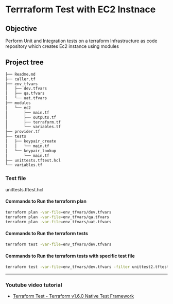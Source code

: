 # Terrraform Test with EC2 Instnace
## Objective
Perform Unit and Integration tests on a terraform Infrastructure as code repository which creates Ec2 instance using modules

## Project tree

```bash
├── Readme.md
├── caller.tf
├── env_tfvars
│   ├── dev.tfvars
│   ├── qa.tfvars
│   └── uat.tfvars
├── modules
│   └── ec2
│       ├── main.tf
│       ├── outputs.tf
│       ├── terraform.tf
│       └── variables.tf
├── provider.tf
├── tests
│   ├── keypair_create
│   │   └── main.tf
│   └── keypair_lookup
│       └── main.tf
├── unittests.tftest.hcl
└── variables.tf
```

### Test file

unittests.tftest.hcl

#### Commands to Run the terraform plan

```bash
terraform plan -var-file=env_tfvars/dev.tfvars
terraform plan -var-file=env_tfvars/qa.tfvars
terraform plan -var-file=env_tfvars/uat.tfvars
```

#### Commands to Run the terraform tests

```bash
terraform test -var-file=env_tfvars/dev.tfvars
```

#### Commands to Run the terraform tests with specific test file

```bash
terraform test -var-file=env_tfvars/dev.tfvars -filter unittest2.tftest.hcl
```
 <hr />
 
### Youtube video tutorial

- [Terraform Test - Terraform v1.6.0 Native Test Framework](https://www.youtube.com/watch?v=o5mtHtfR45Q)
